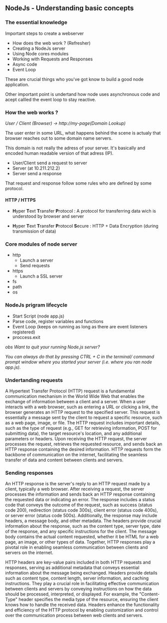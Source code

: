## NodeJs - Understanding basic concepts

### The essential knowledge

Important steps to create a webserver

- How does the web work ? (Refresher)
- Creating a NodeJs server
- Using Node cores modules
- Working with Requests and Responses
- Async code
- Event Loop

These are crucial things who you've got know to build a good node application.

Other important point is undertand how node uses asynchronous code and acept callled the event loop to stay reactive.

### How the web works ?

_User / Client (Browser) -> http://my-page(Domain Lookup)_

The user enter in some URL, what happens behind the scene is actualy that browser reaches out to some domain name servers.

This domain is not really the adress of your server. It's basically and encoded human readable version of that adress (IP).

- User/Client send a request to server
- Server (at 10.211.212.2)
- Server send a response

That request and response follow some rules who are defined by some protocol.

#### HTTP / HTTPS

- **H**yper **T**ext **T**ransfer **P**rotocol : A protocol for transferring data wich is understood by browser and server

- **H**yper **T**ext **T**ransfer **P**rotocol **S**ecure : HTTP + Data Encryption (during transmission of data)

### Core modules of node server

- http
  - Launch a server
  - Send requests
- https
  - Launch a SSL server
- fs
- path
- os

### NodeJs prigram lifecycle

- Start Script (node app.js)
- Parse code, register variables and functions
- Event Loop (keeps on running as long as there are event listeners registered)
- proccess.exit

_obs Want to quit your running Node.js server?_

_You can always do that by pressing CTRL + C in the terminal/ command prompt window where you started your server (i.e. where you ran node app.js)._

### Undertanding requests

A Hypertext Transfer Protocol (HTTP) request is a fundamental communication mechanism in the World Wide Web that enables the exchange of information between a client and a server. When a user interacts with a web browser, such as entering a URL or clicking a link, the browser generates an HTTP request to the specified server. This request is essentially a message sent by the client to request a specific resource, such as a web page, image, or file. The HTTP request includes important details, such as the type of request (e.g., GET for retrieving information, POST for submitting data), the target resource's location, and any additional parameters or headers. Upon receiving the HTTP request, the server processes the request, retrieves the requested resource, and sends back an HTTP response containing the desired information. HTTP requests form the backbone of communication on the internet, facilitating the seamless transfer of data and content between clients and servers.

### Sending responses

An HTTP response is the server's reply to an HTTP request made by a client, typically a web browser. After receiving a request, the server processes the information and sends back an HTTP response containing the requested data or indicating an error. The response includes a status code that conveys the outcome of the request, such as success (status code 200), redirection (status code 300s), client error (status code 400s), or server error (status code 500s). Additionally, the response may include headers, a message body, and other metadata. The headers provide crucial information about the response, such as the content type, server type, date of the response, and any specific instructions for the client. The message body contains the actual content requested, whether it be HTML for a web page, an image, or other types of data. Together, HTTP responses play a pivotal role in enabling seamless communication between clients and servers on the internet.

HTTP headers are key-value pairs included in both HTTP requests and responses, serving as additional metadata that conveys essential information about the message being exchanged. Headers provide details such as content type, content length, server information, and caching instructions. They play a crucial role in facilitating effective communication between clients and servers by conveying instructions on how the data should be processed, interpreted, or displayed. For example, the "Content-Type" header specifies the media type of the resource, ensuring the client knows how to handle the received data. Headers enhance the functionality and efficiency of the HTTP protocol by enabling customization and control over the communication process between web clients and servers.
